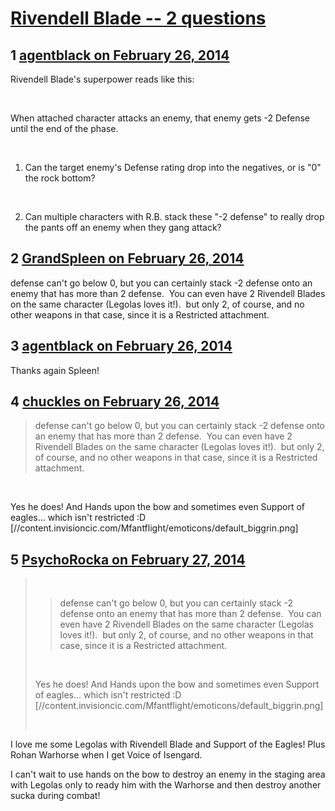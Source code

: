 # [Rivendell Blade -- 2 questions](https://community.fantasyflightgames.com/topic/100114-rivendell-blade-2-questions/)

## 1 [agentblack on February 26, 2014](https://community.fantasyflightgames.com/topic/100114-rivendell-blade-2-questions/?do=findComment&comment=996263)

Rivendell Blade's superpower reads like this:

 

When attached character attacks an enemy, that enemy gets -2 Defense until the end of the phase.

 

1) Can the target enemy's Defense rating drop into the negatives, or is "0" the rock bottom?

 

2) Can multiple characters with R.B. stack these "-2 defense" to really drop the pants off an enemy when they gang attack?

## 2 [GrandSpleen on February 26, 2014](https://community.fantasyflightgames.com/topic/100114-rivendell-blade-2-questions/?do=findComment&comment=996283)

defense can't go below 0, but you can certainly stack -2 defense onto an enemy that has more than 2 defense.  You can even have 2 Rivendell Blades on the same character (Legolas loves it!).  but only 2, of course, and no other weapons in that case, since it is a Restricted attachment.

## 3 [agentblack on February 26, 2014](https://community.fantasyflightgames.com/topic/100114-rivendell-blade-2-questions/?do=findComment&comment=996308)

Thanks again Spleen!

## 4 [chuckles on February 26, 2014](https://community.fantasyflightgames.com/topic/100114-rivendell-blade-2-questions/?do=findComment&comment=996943)

> defense can't go below 0, but you can certainly stack -2 defense onto an enemy that has more than 2 defense.  You can even have 2 Rivendell Blades on the same character (Legolas loves it!).  but only 2, of course, and no other weapons in that case, since it is a Restricted attachment.

 

Yes he does! And Hands upon the bow and sometimes even Support of eagles... which isn't restricted :D [//content.invisioncic.com/Mfantflight/emoticons/default_biggrin.png]

## 5 [PsychoRocka on February 27, 2014](https://community.fantasyflightgames.com/topic/100114-rivendell-blade-2-questions/?do=findComment&comment=997312)

>  
> 
> > defense can't go below 0, but you can certainly stack -2 defense onto an enemy that has more than 2 defense.  You can even have 2 Rivendell Blades on the same character (Legolas loves it!).  but only 2, of course, and no other weapons in that case, since it is a Restricted attachment.
> 
>  
> 
> Yes he does! And Hands upon the bow and sometimes even Support of eagles... which isn't restricted :D [//content.invisioncic.com/Mfantflight/emoticons/default_biggrin.png]
> 
>  

I love me some Legolas with Rivendell Blade and Support of the Eagles! Plus Rohan Warhorse when I get Voice of Isengard.

I can't wait to use hands on the bow to destroy an enemy in the staging area with Legolas only to ready him with the Warhorse and then destroy another sucka during combat!

